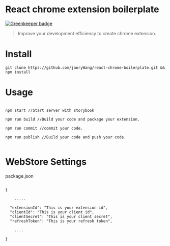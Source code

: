 # React chrome extension boilerplate

[![Greenkeeper badge](https://badges.greenkeeper.io/janryWang/react-chrome-boilerplate.svg)](https://greenkeeper.io/)

> Improve your development efficiency to create chrome extension.

# Install

```
git clone https://github.com/janryWang/react-chrome-boilerplate.git && npm install

```

# Usage

```

npm start //Start server with storybook

npm run build //Build your code and package your extension.

npm run commit //commit your code.

npm run publish //Build your code and push your code.


```

# WebStore Settings

package.json

```

{

    .....

  "extensionId": "This is your extension id",
  "clientId": "This is your client id",
  "clientSecret": "This is your client secret",
  "refreshToken": "This is your refresh token",

    ....

}


```